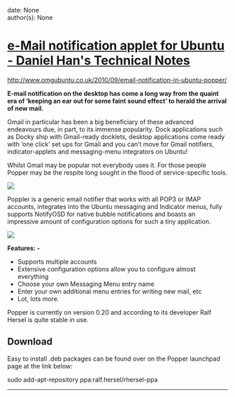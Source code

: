 
date: None  
author(s): None  

# [e-Mail notification applet for Ubuntu - Daniel Han's Technical Notes](https://sites.google.com/site/xiangyangsite/home/technical-tips/linux-unix/common-tips/-e-mail-notification-applet-for-ubuntu)

<http://www.omgubuntu.co.uk/2010/09/email-notification-in-ubuntu-popper/>

**E-mail notification on the desktop has come a long way from the quaint era of ‘keeping an ear out for some faint sound effect’ to herald the arrival of new mail.**

Gmail in particular has been a big beneficiary of these advanced endeavours due, in part, to its immense popularity. Dock applications such as Docky ship with Gmail-ready docklets, desktop applications come ready with ‘one click’ set ups for Gmail and you can’t move for Gmail notifiers, indicator-applets and messaging-menu integrators on Ubuntu!

Whilst Gmail may be popular not everybody uses it. For those people Popper may be the respite long sought in the flood of service-specific tools.

[![](http://cdn.omgubuntu.co.uk/wp-content/uploads/2010/09/Selection_0072.png)](http://cdn.omgubuntu.co.uk/wp-content/uploads/2010/09/Selection_0072.png)

Poppler is a generic email notifier that works with all POP3 or IMAP accounts, integrates into the Ubuntu messaging and Indicator menus, fully supports NotifyOSD for native bubble notifications and boasts an impressive amount of configuration options for such a tiny application.

[![](http://cdn.omgubuntu.co.uk/wp-content/uploads/2010/09/Popper-Configurator_008-500x251.png)](http://cdn.omgubuntu.co.uk/wp-content/uploads/2010/09/Popper-Configurator_008.png)

 **Features: -**

  * Supports multiple accounts
  * Extensive configuration options allow you to configure almost everything
  * Choose your own Messaging Menu entry name
  * Enter your own additional menu entries for writing new mail, etc
  * Lot, lots more.



Popper is currently on version 0.20 and according to its developer Ralf Hersel is quite stable in use.

## Download

Easy to install .deb packages can be found over on the Popper launchpad page at the link below:

sudo add-apt-repository ppa:ralf.hersel/rhersel-ppa  
  
---


